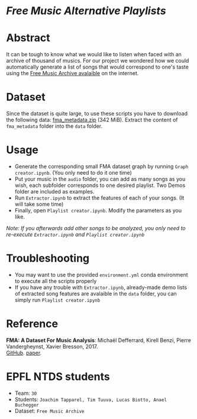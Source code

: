 # *Free Music Alternative Playlists*
# Abstract
It can be tough to know what we would like to listen when faced with an archive of thousand of musics. For our project we wondered how we could automatically generate a list of songs that would correspond to one's taste using the [Free Music Archive avalaible](http://freemusicarchive.org/) on the internet.


# Dataset
Since the dataset is quite large, to use these scripts you have to download the following
data: [fma_metadata.zip](https://os.unil.cloud.switch.ch/fma/fma_metadata.zip) (342 MiB).
Extract the content of `fma_metadata` folder into the `data` folder.

# Usage
- Generate the corresponding small FMA dataset graph by running `Graph creator.ipynb`. (You only need to do it one time)
- Put your music in the `audio` folder, you can add as many songs as you wish, each subfolder
corresponds to one desired playlist. Two Demos folder are included as examples.
- Run `Extractor.ipynb` to extract the features of each of your songs. (It will take some time)
- Finally, open `Playlist creator.ipynb`. Modify the parameters as you like.

*Note: If you afterwards add other songs to be analyzed, you only need to re-execute `Extractor.ipynb` and `Playlist creator.ipynb`*

# Troubleshooting
- You may want to use the provided `environment.yml` conda environment to execute all the scripts properly
- If you have any trouble with `Extractor.ipynb`, already-made demo lists of extracted song features are avalaible in the `data` folder, you can simply run `Playlist creator.ipynb`

# Reference
**FMA: A Dataset For Music Analysis**: Michaël Defferrard, Kirell Benzi, Pierre Vandergheynst, Xavier Bresson, 2017.  
[GitHub](https://github.com/mdeff/fma). [paper](https://arxiv.org/pdf/1612.01840.pdf).

# EPFL NTDS students
* Team: `30`
* Students: `Joachim Tapparel, Tim Tuuva, Lucas Biotto, Anael Buchegger`
* Dataset: `Free Music Archive`
